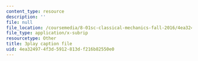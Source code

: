 ```yaml
---
content_type: resource
description: ''
file: null
file_location: /coursemedia/8-01sc-classical-mechanics-fall-2016/4ea324974f3d5912813df216b82550e0_UPnqIKBAMaQ.vtt
file_type: application/x-subrip
resourcetype: Other
title: 3play caption file
uid: 4ea32497-4f3d-5912-813d-f216b82550e0
---
```

